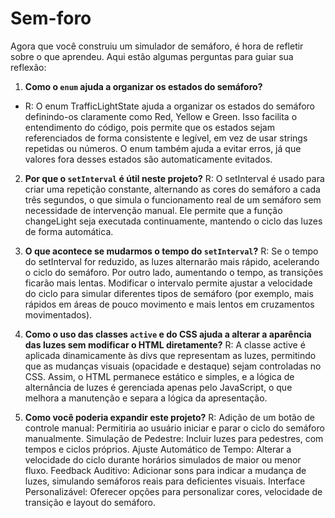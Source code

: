 # Sem-foro

Agora que você construiu um simulador de semáforo, é hora de refletir sobre o que aprendeu. Aqui estão algumas perguntas para guiar sua reflexão:

1. **Como o `enum` ajuda a organizar os estados do semáforo?**
- R:  O enum TrafficLightState ajuda a organizar os estados do semáforo definindo-os claramente como Red, Yellow e Green. Isso facilita o entendimento do código, pois permite que os estados sejam referenciados de forma consistente e legível, em vez de usar strings repetidas ou números. O enum também ajuda a evitar erros, já que valores fora desses estados são automaticamente evitados.
  
2. **Por que o `setInterval` é útil neste projeto?**
   R: O setInterval é usado para criar uma repetição constante, alternando as cores do semáforo a cada três segundos, o que simula o funcionamento real de um semáforo sem necessidade de intervenção manual. Ele permite que a função changeLight seja executada continuamente, mantendo o ciclo das luzes de forma automática.

3. **O que acontece se mudarmos o tempo do `setInterval`?**
 R: Se o tempo do setInterval for reduzido, as luzes alternarão mais rápido, acelerando o ciclo do semáforo. Por outro lado, aumentando o tempo, as transições ficarão mais lentas. Modificar o intervalo permite ajustar a velocidade do ciclo para simular diferentes tipos de semáforo (por exemplo, mais rápidos em áreas de pouco movimento e mais lentos em cruzamentos movimentados).

4. **Como o uso das classes `active` e do CSS ajuda a alterar a aparência das luzes sem modificar o HTML diretamente?**
 R: A classe active é aplicada dinamicamente às divs que representam as luzes, permitindo que as mudanças visuais (opacidade e destaque) sejam controladas no CSS. Assim, o HTML permanece estático e simples, e a lógica de alternância de luzes é gerenciada apenas pelo JavaScript, o que melhora a manutenção e separa a lógica da apresentação.

5. **Como você poderia expandir este projeto?**
 R: Adição de um botão de controle manual: Permitiria ao usuário iniciar e parar o ciclo do semáforo manualmente.
Simulação de Pedestre: Incluir luzes para pedestres, com tempos e ciclos próprios.
Ajuste Automático de Tempo: Alterar a velocidade do ciclo durante horários simulados de maior ou menor fluxo.
Feedback Auditivo: Adicionar sons para indicar a mudança de luzes, simulando semáforos reais para deficientes visuais.
Interface Personalizável: Oferecer opções para personalizar cores, velocidade de transição e layout do semáforo.
